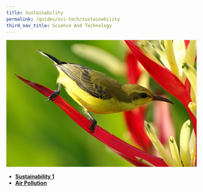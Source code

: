 ```yaml
---
title: Sustainability
permalink: /guides/sci-tech/sustainability
third_nav_title: Science And Technology
---
```



<img src="/images/category/life-science.jpg" alt="life sciences banner" style="width:800px;" />

- [**Sustainability 1**](/guides/science-technology/physical-sciences/climate-change)
- [**Air Pollution**](/guides/science-technology/physical-sciences/air-pollution)